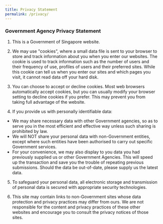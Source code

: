 ```yaml
---
title: Privacy Statement
permalink: /privacy/
---
```

### **Government Agency Privacy Statement**

1.  This is a Government of Singapore website.

2.  We may use "cookies", where a small data file is sent to your browser to store and track information about you when you enter our websites. The cookie is used to track information such as the number of users and their frequency of use, profiles of users and their preferred sites. While this cookie can tell us when you enter our sites and which pages you visit, it cannot read data off your hard disk.
 
3.  You can choose to accept or decline cookies. Most web browsers automatically accept cookies, but you can usually modify your browser setting to decline cookies if you prefer. This may prevent you from taking full advantage of the website.

4.  If you provide us with personally identifiable data:
* We may share necessary data with other Government agencies, so as to serve you in the most efficient and effective way unless such sharing is prohibited by law.
* We will NOT share your personal data with non-Government entities, except where such entities have been authorised to carry out specific Government services.
* For your convenience, we may also display to you data you had previously supplied us or other Government Agencies. This will speed up the transaction and save you the trouble of repeating previous submissions. Should the data be out-of-date, please supply us the latest data.

5.  To safeguard your personal data, all electronic storage and transmission of personal data is secured with appropriate security technologies.

6.  This site may contain links to non-Government sites whose data protection and privacy practices may differ from ours. We are not responsible for the content and privacy practices of these other websites and encourage you to consult the privacy notices of those sites.
